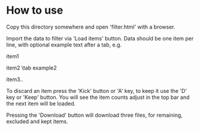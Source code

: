 # How to use

Copy this directory somewhere and open 'filter.html' with a browser.

Import the data to filter via 'Load items' button. Data should be one item per line, with optional example text after a tab, e.g.

item1

item2 \tab example2

item3..

To discard an item press the 'Kick' button or 'A' key, to keep it use the 'D' key or 'Keep' button.
You will see the item counts adjust in the top bar and the next item will be loaded.

Pressing the 'Download' button will download three files, for remaining, excluded and kept items.

